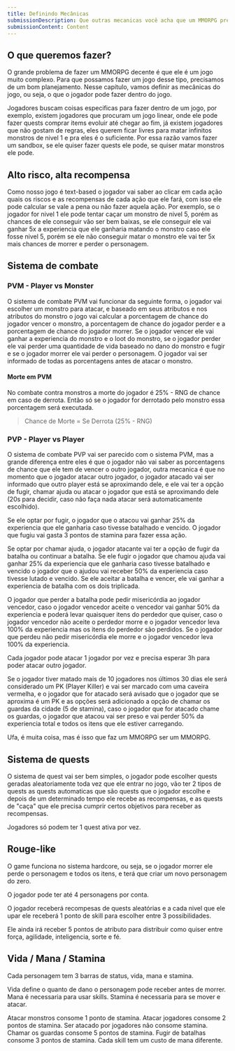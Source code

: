 ```yaml
---
title: Definindo Mecânicas
submissionDescription: Que outras mecanicas você acha que um MMORPG precisa ter? Envie aqui.
submissionContent: Content
---
```


## O que queremos fazer?

O grande problema de fazer um MMORPG decente é que ele é um jogo muito complexo. Para que possamos fazer um jogo desse tipo, precisamos de um bom planejamento. Nesse capítulo, vamos definir as mecânicas do jogo, ou seja, o que o jogador pode fazer dentro do jogo.

Jogadores buscam coisas especificas para fazer dentro de um jogo, por exemplo, existem jogadores que procuram um jogo linear, onde ele pode fazer quests comprar items evoluir até chegar ao fim, já existem jogadores que não gostam de regras, eles querem ficar livres para matar infinitos monstros de nivel 1 e pra eles é o suficiente. Por essa razão vamos fazer um sandbox, se ele quiser fazer quests ele pode, se quiser matar monstros ele pode.

## Alto risco, alta recompensa

Como nosso jogo é text-based o jogador vai saber ao clicar em cada ação quais os riscos e as recompensas de cada ação que ele fará, com isso ele pode calcular se vale a pena ou não fazer aquela ação. Por exemplo, se o jogador for nivel 1 ele pode tentar caçar um monstro de nivel 5, porém as chances de ele conseguir vão ser bem baixas, se ele conseguir ele vai ganhar 5x a experiencia que ele ganharia matando o monstro caso ele fosse nivel 5, porém se ele não conseguir matar o monstro ele vai ter 5x mais chances de morrer e perder o personagem.

## Sistema de combate

### PVM - Player vs Monster

O sistema de combate PVM vai funcionar da seguinte forma, o jogador vai escolher um monstro para atacar, e baseado em seus atributos e nos atributos do monstro o jogo vai calcular a porcentagem de chance do jogador vencer o monstro, a porcentagem de chance do jogador perder e a porcentagem de chance do jogador morrer. Se o jogador vencer ele vai ganhar a experiencia do monstro e o loot do monstro, se o jogador perder ele vai perder uma quantidade de vida baseado no dano do monstro e fugir e se o jogador morrer ele vai perder o personagem. O jogador vai ser informado de todas as porcentagens antes de atacar o monstro.

#### Morte em PVM

No combate contra monstros a morte do jogador é 25% - RNG de chance em caso de derrota. Então só se o jogador for derrotado pelo monstro essa porcentagem será executada.

> Chance de Morte = Se Derrota (25% - RNG)

### PVP - Player vs Player

O sistema de combate PVP vai ser parecido com o sistema PVM, mas a grande diferença entre eles é que o jogador não vai saber as porcentagens de chance que ele tem de vencer o outro jogador, outra mecanica é que no momento que o jogador atacar outro jogador, o jogador atacado vai ser informado que outro player está se aproximando dele, e ele vai ter a opção de fugir, chamar ajuda ou atacar o jogador que está se aproximando dele (20s para decidir, caso não faça nada atacar será automaticamente escolhido).

Se ele optar por fugir, o jogador que o atacou vai ganhar 25% da experiencia que ele ganharia caso tivesse batalhado e vencido. O jogador que fugiu vai gasta 3 pontos de stamina para fazer essa ação.

Se optar por chamar ajuda, o jogador atacante vai ter a opção de fugir da batalha ou continuar a batalha. Se ele fugir o jogador que chamou ajuda vai ganhar 25% da experiencia que ele ganharia caso tivesse batalhado e vencido o jogador que o ajudou vai receber 50% da experiencia caso tivesse lutado e vencido. Se ele aceitar a batalha e vencer, ele vai ganhar a experiencia de batalha com os dois triplicada.

O jogador que perder a batalha pode pedir misericórdia ao jogador vencedor, caso o jogador vencedor aceite o vencedor vai ganhar 50% da experiencia e poderá levar quaisquer itens do perdedor que quiser, caso o jogador vencedor não aceite o perdedor morre e o jogador vencedor leva 100% da experiencia mas os itens do perdedor são perdidos. Se o jogador que perdeu não pedir misericórdia ele morre e o jogador vencedor leva 100% da experiencia.

Cada jogador pode atacar 1 jogador por vez e precisa esperar 3h para poder atacar outro jogador.

Se o jogador tiver matado mais de 10 jogadores nos últimos 30 dias ele será considerado um PK (Player Killer) e vai ser marcado com uma caveira vermelha, e o jogador que for atacado será avisado que o jogador que se aproxima é um PK e as opções será adicionado a opção de chamar os guardas da cidade (5 de stamina), caso o jogador que for atacado chame os guardas, o jogador que atacou vai ser preso e vai perder 50% da experiencia total e todos os itens que ele estiver carregando.

Ufa, é muita coisa, mas é isso que faz um MMORPG ser um MMORPG.

## Sistema de quests

O sistema de quest vai ser bem simples, o jogador pode escolher quests geradas aleatoriamente toda vez que ele entrar no jogo, vão ter 2 tipos de quests as quests automaticas que são quests que o jogador escolhe e depois de um determinado tempo ele recebe as recompensas, e as quests de "caça" que ele precisa cumprir certos objetivos para receber as recompensas.

Jogadores só podem ter 1 quest ativa por vez.

## Rouge-like

O game funciona no sistema hardcore, ou seja, se o jogador morrer ele perde o personagem e todos os itens, e terá que criar um novo personagem do zero.

O jogador pode ter até 4 personagens por conta.

O jogador receberá recompesas de quests aleatórias e a cada nivel que ele upar ele receberá 1 ponto de skill para escolher entre 3 possibilidades.

Ele ainda irá receber 5 pontos de atributo para distribuir como quiser entre força, agilidade, inteligencia, sorte e fé.

## Vida / Mana / Stamina

Cada personagem tem 3 barras de status, vida, mana e stamina.

Vida define o quanto de dano o personagem pode receber antes de morrer.
Mana é necessaria para usar skills.
Stamina é necessaria para se mover e atacar.

Atacar monstros consome 1 ponto de stamina.
Atacar jogadores consome 2 pontos de stamina.
Ser atacado por jogadores não consome stamina.
Chamar os guardas consome 5 pontos de stamina.
Fugir de batalhas consome 3 pontos de stamina.
Cada skill tem um custo de mana diferente.
